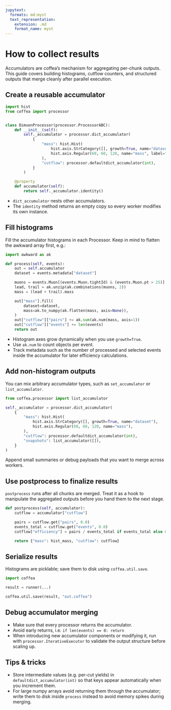 ```yaml
---
jupytext:
  formats: md:myst
  text_representation:
    extension: .md
    format_name: myst
---
```


# How to collect results

Accumulators are coffea’s mechanism for aggregating per-chunk outputs. This guide covers building histograms, cutflow counters, and structured outputs that merge cleanly after parallel execution.

## Create a reusable accumulator

```python
import hist
from coffea import processor


class DimuonProcessor(processor.ProcessorABC):
    def __init__(self):
        self._accumulator = processor.dict_accumulator(
            {
                "mass": hist.Hist(
                    hist.axis.StrCategory([], growth=True, name="dataset"),
                    hist.axis.Regular(60, 60, 120, name="mass", label="mμμ [GeV]"),
                ),
                "cutflow": processor.defaultdict_accumulator(int),
            }
        )

    @property
    def accumulator(self):
        return self._accumulator.identity()
```

- `dict_accumulator` nests other accumulators.
- The `identity` method returns an empty copy so every worker modifies its own instance.

## Fill histograms

Fill the accumulator histograms in each Processor. Keep in mind to flatten the awkward array first, e.g.:

```python
import awkward as ak

def process(self, events):
    out = self.accumulator
    dataset = events.metadata["dataset"]

    muons = events.Muon[(events.Muon.tightId) & (events.Muon.pt > 25)]
    lead, trail = ak.unzip(ak.combinations(muons, 2))
    mass = (lead + trail).mass

    out["mass"].fill(
        dataset=dataset,
        mass=ak.to_numpy(ak.flatten(mass, axis=None)),
    )
    out["cutflow"]["pairs"] += ak.sum(ak.num(mass, axis=1))
    out["cutflow"]["events"] += len(events)
    return out
```

- Histogram axes grow dynamically when you use `growth=True`.
- Use `ak.num` to count objects per event.
- Track metadata such as the number of processed and selected events inside the accumulator for later efficiency calculations.

## Add non-histogram outputs

You can mix arbitrary accumulator types, such as `set_accumulator` or `list_accumulator`.

```python
from coffea.processor import list_accumulator

self._accumulator = processor.dict_accumulator(
    {
        "mass": hist.Hist(
            hist.axis.StrCategory([], growth=True, name="dataset"),
            hist.axis.Regular(60, 60, 120, name="mass"),
        ),
        "cutflow": processor.defaultdict_accumulator(int),
        "snapshots": list_accumulator([]),
    }
)
```

Append small summaries or debug payloads that you want to merge across workers.

## Use postprocess to finalize results

`postprocess` runs after all chunks are merged. Treat it as a hook to manipulate the aggregated outputs before you hand them to the next stage.

```python
def postprocess(self, accumulator):
    cutflow = accumulator["cutflow"]

    pairs = cutflow.get("pairs", 0.0)
    events_total = cutflow.get("events", 0.0)
    cutflow["efficiency"] = pairs / events_total if events_total else 0.0

    return {"mass": hist_mass, "cutflow": cutflow}
```

## Serialize results

Histograms are picklable; save them to disk using `coffea.util.save`.

```python
import coffea

result = runner(...)

coffea.util.save(result, "out.coffea")
```

## Debug accumulator merging

- Make sure that every processor returns the accumulator.
- Avoid early returns, i.e. `if len(events) == 0: return`
- When introducing new accumulator components or modifying it, run with `processor.IterativeExecutor` to validate the output structure before scaling up.

## Tips & tricks

- Store intermediate values (e.g. per-cut yields) in `defaultdict_accumulator(int)` so that keys appear automatically when you increment them.
- For large numpy arrays avoid returning them through the accumulator; write them to disk inside `process` instead to avoid memory spikes during merging.
